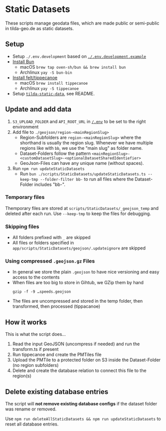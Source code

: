 # Static Datasets

These scripts manage geodata files, which are made public or semi-public in tilda-geo.de as static datasets.

## Setup

- Setup `./.env.development` based on [`./.env.development.example`](/./.env.development.example)
- [Install Bun](https://bun.sh/docs/installation)
  - macOS `brew tap oven-sh/bun && brew install bun`
  - Archlinux `yay -S bun-bin`
- [Install felt/tippecanoe](https://github.com/felt/tippecanoe/blob/main/README.md#installation)
  - macOS `brew install tippecanoe`
  - Archlinux `yay -S tippecanoe`
- Setup [`tilda-static-data`](https://github.com/FixMyBerlin/tilda-static-data), see README.

## Update and add data

1. `S3_UPLOAD_FOLDER` and `API_ROOT_URL`
   in [`/.env`](/.env)
   to be set to the right environment
2. Add file to `./geojson/region-<mainRegionSlug>`
   - Region-Subfolders are `region-<mainRegionSlug>` where the shorthand is usually the region slug. Whenever we have multiple regions like with `bb`, we use the "main slug" as folder name.
   - Dataset-Folders follow the pattern `<mainRegionSlug>-<customDatasetSlug>-<optionalDatasetSharedIdentiefier>`
   - GeoJson-Files can have any unique name (without spaces).
3. Run `npm run updateStaticDatasets`
   - Run `bun ./scripts/StaticDatasets/updateStaticDatasets.ts --keep-tmp --folder-filter bb-` to run all files where the Dataset-Folder includes "bb-".

### Temporary files

Themporary files are stored at `scripts/StaticDatasets/_geojson_temp` and deleted after each run.
Use `--keep-tmp` to keep the files for debugging.

### Skipping files

- All folders prefixed with `_` are skipped
- All files or folders specified in `app/scripts/StaticDatasets/geojson/.updateignore` are skipped

### Using compressed `.geojson.gz` Files

- In general we store the plain `.geojson` to have nice versioning and easy access to the contents
- When files are too big to store in Gihtub, we GZip them by hand
  ```
  gzip -f -9 …speeds.geojson
  ```
- The files are uncompressed and stored in the temp folder, then transformed, then processed (tippacanoe)

## How it works

This is what the script does…

1. Read the input GeoJSON (uncompress if needed) and run the transform.ts if present
2. Run tippecanoe and create the PMTiles file
3. Upload the PMTile to a protected folder on S3 inside the Dataset-Folder (no region subfolders)
4. Delete and create the database relation to connect this file to the region(s)

## Delete existing database entries

The script will **not remove existing database configs** if the dataset folder was rename or removed.

Use `npm run deleteAllStaticDatasets && npm run updateStaticDatasets` to reset all database entries.
